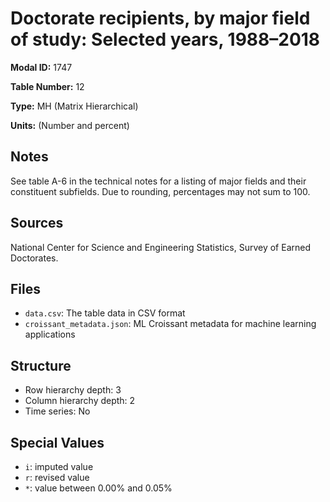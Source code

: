 # Doctorate recipients, by major field of study: Selected years, 1988&#8211;2018

**Modal ID:** 1747

**Table Number:** 12

**Type:** MH (Matrix Hierarchical)

**Units:** (Number and percent)

## Notes

See table A-6 in the technical notes for a listing of major fields and their constituent subfields. Due to rounding, percentages may not sum to 100.

## Sources

National Center for Science and Engineering Statistics, Survey of Earned Doctorates.

## Files

- `data.csv`: The table data in CSV format
- `croissant_metadata.json`: ML Croissant metadata for machine learning applications

## Structure

- Row hierarchy depth: 3
- Column hierarchy depth: 2
- Time series: No

## Special Values

- `i`: imputed value
- `r`: revised value
- `*`: value between 0.00% and 0.05%
